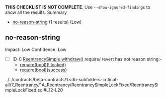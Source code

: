 **THIS CHECKLIST IS NOT COMPLETE**. Use `--show-ignored-findings` to show all the results.
Summary
 - [no-reason-string](#no-reason-string) (1 results) (Low)
## no-reason-string
Impact: Low
Confidence: Low
 - [ ] ID-0
[ReentrancySimple.withdraw()](../../contracts/beta-contracts/1.sdb-subfolders-critical-all/7_Reentrancy/1A_Reentrancy/ReentrancySimpleLockFixed/ReentrancySimpleLockFixed.sol#L12-L20) require/ revert has not reason string:- 
	- [require(bool)(! locked)](../../contracts/beta-contracts/1.sdb-subfolders-critical-all/7_Reentrancy/1A_Reentrancy/ReentrancySimpleLockFixed/ReentrancySimpleLockFixed.sol#L13)
	- [require(bool)(success)](../../contracts/beta-contracts/1.sdb-subfolders-critical-all/7_Reentrancy/1A_Reentrancy/ReentrancySimpleLockFixed/ReentrancySimpleLockFixed.sol#L18)

../../contracts/beta-contracts/1.sdb-subfolders-critical-all/7_Reentrancy/1A_Reentrancy/ReentrancySimpleLockFixed/ReentrancySimpleLockFixed.sol#L12-L20


